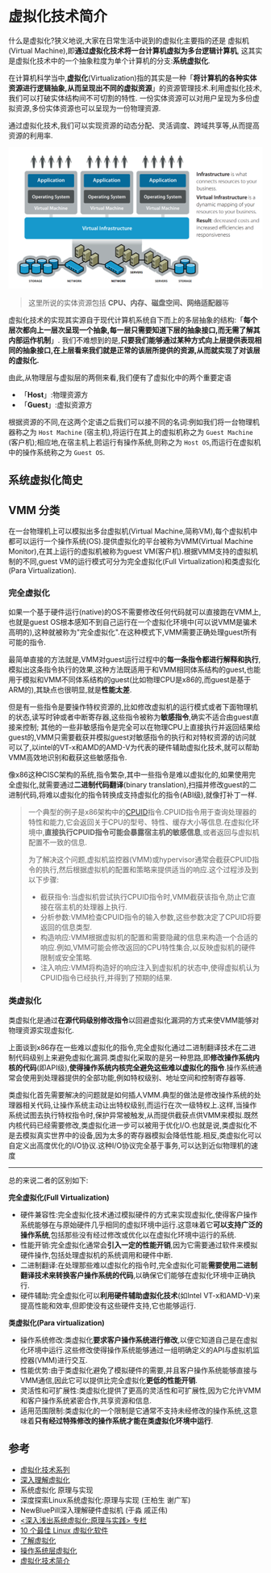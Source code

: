 
# 虚拟化技术简介

什么是虚拟化?狭义地说,大家在日常生活中说到的虚拟化主要指的还是 虚拟机 (Virtual Machine),即**通过虚拟化技术将一台计算机虚拟为多台逻辑计算机**, 这其实是虚拟化技术中的一个抽象粒度为单个计算机的分支:**系统虚拟化**.

在计算机科学当中,**虚拟化**(Virtualization)指的其实是一种「**将计算机的各种实体资源进行逻辑抽象,从而呈现出不同的虚拟资源**」的资源管理技术.利用虚拟化技术,我们可以打破实体结构间不可切割的特性. 一份实体资源可以对用户呈现为多份虚拟资源,多份实体资源也可以呈现为一份物理资源.

通过虚拟化技术,我们可以实现资源的动态分配、灵活调度、跨域共享等,从而提高资源的利用率.

![20240410204619](https://raw.githubusercontent.com/learner-lu/picbed/master/20240410204619.png)

> 这里所说的实体资源包括 **CPU、内存、磁盘空间、网络适配器**等

虚拟化技术的实现其实源自于现代计算机系统自下而上的多层抽象的结构:「**每个层次都向上一层次呈现一个抽象,每一层只需要知道下层的抽象接口,而无需了解其内部运作机制**」. 我们不难想到的是,**只要我们能够通过某种方式向上层提供表现相同的抽象接口,在上层看来我们就是正常的该层所提供的资源,从而就实现了对该层的虚拟化.**

由此,从物理层与虚拟层的两侧来看,我们便有了虚拟化中的两个重要定语

- 「**Host**」:物理资源方
- 「**Guest**」:虚拟资源方

根据资源的不同,在这两个定语之后我们可以接不同的名词:例如我们将一台物理机器称之为 `Host Machine` (宿主机),将运行在其上的虚拟机称之为 `Guest Machine` (客户机);相应地,在宿主机上若运行有操作系统,则称之为 `Host OS`,而运行在虚拟机中的操作系统称之为 `Guest OS`.

## 系统虚拟化简史

## VMM 分类

在一台物理机上可以模拟出多台虚拟机(Virtual Machine,简称VM),每个虚拟机中都可以运行一个操作系统(OS).提供虚拟化的平台被称为VMM(Virtual Machine Monitor),在其上运行的虚拟机被称为guest VM(客户机).根据VMM支持的虚拟机制的不同,guest VM的运行模式可分为完全虚拟化(Full Virtualization)和类虚拟化(Para Virtualization).

### 完全虚拟化

如果一个基于硬件运行(native)的OS不需要修改任何代码就可以直接跑在VMM上,也就是guest OS根本感知不到自己运行在一个虚拟化环境中(可以说VMM是骗术高明的),这种就被称为"完全虚拟化".在这种模式下,VMM需要正确处理guest所有可能的指令.

最简单直接的方法就是,VMM对guest运行过程中的**每一条指令都进行解释和执行**,模拟出这条指令执行的效果,这种方法既适用于和VMM相同体系结构的guest,也能用于模拟和VMM不同体系结构的guest(比如物理CPU是x86的,而guest是基于ARM的),其缺点也很明显,就是**性能太差**.

但是有一些指令是要操作特权资源的,比如修改虚拟机的运行模式或者下面物理机的状态,读写时钟或者中断寄存器,这些指令被称为**敏感指令**,确实不适合由guest直接来控制; 其他的一些非敏感指令是完全可以在物理CPU上直接执行并返回结果给guest的,VMM只需要截获并模拟guest对敏感指令的执行和对特权资源的访问就可以了,以intel的VT-x和AMD的AMD-V为代表的硬件辅助虚拟化技术,就可以帮助VMM高效地识别和截获这些敏感指令.

像x86这种CISC架构的系统,指令繁杂,其中一些指令是难以虚拟化的,如果使用完全虚拟化,就需要通过**二进制代码翻译**(binary translation),扫描并修改guest的二进制代码,将难以虚拟化的指令转换成支持虚拟化的指令(ABI级),就像打补丁一样.

> 一个典型的例子是x86架构中的[CPUID](https://www.felixcloutier.com/x86/cpuid)指令.CPUID指令用于查询处理器的特性和能力,它会返回关于CPU的型号、特性、缓存大小等信息.在虚拟化环境中,**直接执行CPUID指令可能会暴露宿主机的敏感信息**,或者返回与虚拟机配置不一致的信息.
> 
> 为了解决这个问题,虚拟机监控器(VMM)或hypervisor通常会截获CPUID指令的执行,然后根据虚拟机的配置和策略来提供适当的响应.这个过程涉及到以下步骤:
> 
> - 截获指令:当虚拟机尝试执行CPUID指令时,VMM截获该指令,防止它直接在宿主机的处理器上执行.
> - 分析参数:VMM检查CPUID指令的输入参数,这些参数决定了CPUID将要返回的信息类型.
> - 构造响应:VMM根据虚拟机的配置和需要隐藏的信息来构造一个合适的响应.例如,VMM可能会修改返回的CPU特性集合,以反映虚拟机的硬件限制或安全策略.
> - 注入响应:VMM将构造好的响应注入到虚拟机的状态中,使得虚拟机认为CPUID指令已经执行,并得到了预期的结果.

### 类虚拟化

类虚拟化是通过**在源代码级别修改指令**以回避虚拟化漏洞的方式来使VMM能够对物理资源实现虚拟化.

上面谈到x86存在一些难以虚拟化的指令,完全虚拟化通过二进制翻译技术在二进制代码级别上来避免虚拟化漏洞.类虚拟化采取的是另一种思路,即**修改操作系统内核的代码**(即API级),**使得操作系统内核完全避免这些难以虚拟化的指令**.操作系统通常会使用到处理器提供的全部功能,例如特权级别、地址空间和控制寄存器等.

类虚拟化首先需要解决的问题就是如何插人VMM.典型的做法是修改操作系统的处理器相关代码,让操作系统主动让出特权级别,而运行在次一级特权上.这样,当操作系统试图去执行特权指令时,保护异常被触发,从而提供截获点供VMM来模拟.既然内核代码已经需要修改,类虚拟化进一步可以被用于优化I/O.也就是说,类虚拟化不是去模拟真实世界中的设备,因为太多的寄存器模拟会降低性能.相反,类虚拟化可以自定义出高度优化的I/O协议.这种I/O协议完全基于事务,可以达到近似物理机的速度

---

总的来说二者的区别如下:

**完全虚拟化(Full Virtualization)**

- 硬件兼容性:完全虚拟化技术通过模拟硬件的方式来实现虚拟化,使得客户操作系统能够在与原始硬件几乎相同的虚拟环境中运行.这意味着它**可以支持广泛的操作系统**,包括那些没有经过修改或优化以在虚拟化环境中运行的系统.
- 性能开销:完全虚拟化通常会**引入一定的性能开销**,因为它需要通过软件来模拟硬件操作,包括处理虚拟机的系统调用和硬件中断.
- 二进制翻译:在处理那些难以虚拟化的指令时,完全虚拟化可能**需要使用二进制翻译技术来转换客户操作系统的代码**,以确保它们能够在虚拟化环境中正确执行.
- 硬件辅助:完全虚拟化可以**利用硬件辅助虚拟化技术**(如Intel VT-x和AMD-V)来提高性能和效率,但即使没有这些硬件支持,它也能够运行.

**类虚拟化(Para virtualization)**

- 操作系统修改:类虚拟化**要求客户操作系统进行修改**,以便它知道自己是在虚拟化环境中运行.这些修改使得操作系统能够通过一组明确定义的API与虚拟机监控器(VMM)进行交互.
- 性能优势:由于类虚拟化避免了模拟硬件的需要,并且客户操作系统能够直接与VMM通信,因此它可以提供比完全虚拟化**更低的性能开销**.
- 灵活性和可扩展性:类虚拟化提供了更高的灵活性和可扩展性,因为它允许VMM和客户操作系统紧密合作,共享资源和信息.
- 适用范围限制:类虚拟化的一个限制是它通常不支持未经修改的操作系统,这意味着**只有经过特殊修改的操作系统才能在类虚拟化环境中运行**.


## 参考

- [虚拟化技术系列](https://zhuanlan.zhihu.com/p/93289632)
- [深入理解虚拟化](https://zhuanlan.zhihu.com/p/441287815)
- 系统虚拟化 原理与实现
- 深度探索Linux系统虚拟化:原理与实现 (王柏生  谢广军) 
- NewBluePill深入理解硬件虚拟机 (于淼  戚正伟)
- [<深入浅出系统虚拟化:原理与实践> 专栏](https://www.zhihu.com/column/c_1438541945043488769)
- [10 个最佳 Linux 虚拟化软件](https://linux.cn/article-15911-1.html)
- [了解虚拟化](https://www.redhat.com/zh/topics/virtualization)
- [操作系统层虚拟化](https://zh.wikipedia.org/wiki/%E4%BD%9C%E6%A5%AD%E7%B3%BB%E7%B5%B1%E5%B1%A4%E8%99%9B%E6%93%AC%E5%8C%96)
- [虚拟化技术简介](https://ctf-wiki.org/pwn/virtualization/basic-knowledge/basic-knowledge/)